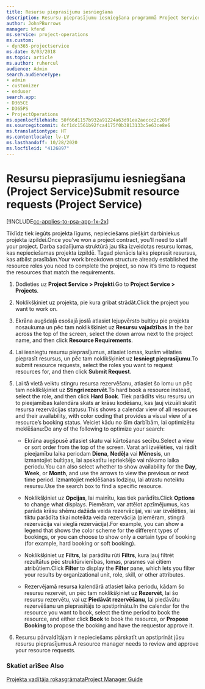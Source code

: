 ```yaml
---
title: Resursu pieprasījumu iesniegšana
description: Resursu pieprasījumu iesniegšana programmā Project Service
author: JohnPBurrows
manager: kfend
ms.service: project-operations
ms.custom:
- dyn365-projectservice
ms.date: 8/03/2018
ms.topic: article
ms.author: ruhercul
audience: Admin
search.audienceType:
- admin
- customizer
- enduser
search.app:
- D365CE
- D365PS
- ProjectOperations
ms.openlocfilehash: 50f66d1157b932a91224a63d91ea2aeccc2c209f
ms.sourcegitcommit: 4cf1dc1561b92fca4175f0b3813133c5e63ce8e6
ms.translationtype: HT
ms.contentlocale: lv-LV
ms.lasthandoff: 10/28/2020
ms.locfileid: "4126897"
---
```

# <a name="submit-resource-requests-project-service"></a><span data-ttu-id="434b8-103">Resursu pieprasījumu iesniegšana (Project Service)</span><span class="sxs-lookup"><span data-stu-id="434b8-103">Submit resource requests (Project Service)</span></span>

[!INCLUDE[cc-applies-to-psa-app-1x-2x](../includes/cc-applies-to-psa-app-1x-2x.md)]

<span data-ttu-id="434b8-104">Tiklīdz tiek iegūts projekta līgums, nepieciešams piešķirt darbiniekus projekta izpildei.</span><span class="sxs-lookup"><span data-stu-id="434b8-104">Once you’ve won a project contract, you’ll need to staff your project.</span></span> <span data-ttu-id="434b8-105">Darba sadalījuma struktūrā jau tika izveidotas resursu lomas, kas nepieciešamas projekta izpildē. Tagad pienācis laiks pieprasīt resursus, kas atbilst prasībām.</span><span class="sxs-lookup"><span data-stu-id="434b8-105">Your work breakdown structure already established the resource roles you need to complete the project, so now it’s time to request the resources that match the requirements.</span></span>  
  
1.  <span data-ttu-id="434b8-106">Dodieties uz **Project Service > Projekti**.</span><span class="sxs-lookup"><span data-stu-id="434b8-106">Go to **Project Service > Projects**.</span></span>  
  
2.  <span data-ttu-id="434b8-107">Noklikšķiniet uz projekta, pie kura gribat strādāt.</span><span class="sxs-lookup"><span data-stu-id="434b8-107">Click the project you want to work on.</span></span>  
  
3.  <span data-ttu-id="434b8-108">Ekrāna augšdaļā esošajā joslā atlasiet lejupvērsto bultiņu pie projekta nosaukuma un pēc tam noklikšķiniet uz **Resursu vajadzības**.</span><span class="sxs-lookup"><span data-stu-id="434b8-108">In the bar across the top of the screen, select the down arrow next to the project name, and then click **Resource Requirements**.</span></span>  
  
4.  <span data-ttu-id="434b8-109">Lai iesniegtu resursu pieprasījumus, atlasiet lomas, kurām vēlaties pieprasīt resursus, un pēc tam noklikšķiniet uz **Iesniegt pieprasījumu**.</span><span class="sxs-lookup"><span data-stu-id="434b8-109">To submit resource requests, select the roles you want to request resources for, and then click **Submit Request**.</span></span>  
  
5.  <span data-ttu-id="434b8-110">Lai tā vietā veiktu stingru resursa rezervēšanu, atlasiet šo lomu un pēc tam noklikšķiniet uz **Stingri rezervēt**.</span><span class="sxs-lookup"><span data-stu-id="434b8-110">To hard book a resource instead, select the role, and then click **Hard Book**.</span></span> <span data-ttu-id="434b8-111">Tiek parādīts visu resursu un to pieejamības kalendāra skats ar krāsu kodēšanu, kas ļauj vizuāli skatīt resursa rezervācijas statusu.</span><span class="sxs-lookup"><span data-stu-id="434b8-111">This shows a calendar view of all resources and their availability, with color coding that provides a visual view of a resource’s booking status.</span></span> <span data-ttu-id="434b8-112">Veiciet kādu no šīm darbībām, lai optimizētu meklēšanu:</span><span class="sxs-lookup"><span data-stu-id="434b8-112">Do any of the following to optimize your search:</span></span>  
  
    -   <span data-ttu-id="434b8-113">Ekrāna augšpusē atlasiet skatu vai kārtošanas secību.</span><span class="sxs-lookup"><span data-stu-id="434b8-113">Select a view or sort order from the top of the screen.</span></span> <span data-ttu-id="434b8-114">Varat arī izvēlēties, vai rādīt pieejamību laika periodam **Diena**, **Nedēļa** vai **Mēnesis**, un izmantojiet bultiņas, lai apskatītu iepriekšējo vai nākamo laika periodu.</span><span class="sxs-lookup"><span data-stu-id="434b8-114">You can also select whether to show availability for the **Day**, **Week**, or **Month**, and use the arrows to view the previous or next time period.</span></span> <span data-ttu-id="434b8-115">Izmantojiet meklēšanas lodziņu, lai atrastu noteiktu resursu.</span><span class="sxs-lookup"><span data-stu-id="434b8-115">Use the search box to find a specific resource.</span></span>  
  
    -   <span data-ttu-id="434b8-116">Noklikšķiniet uz **Opcijas**, lai mainītu, kas tiek parādīts.</span><span class="sxs-lookup"><span data-stu-id="434b8-116">Click **Options** to change what displays.</span></span> <span data-ttu-id="434b8-117">Piemēram, var attēlot apzīmējumus, kas parāda krāsu shēmu dažāda veida rezervācijai, vai var izvēlēties, lai tiktu parādīta tikai noteikta veida rezervācija (piemēram, stingrā rezervācija vai vieglā rezervācija).</span><span class="sxs-lookup"><span data-stu-id="434b8-117">For example, you can show a legend that shows the color scheme for the different types of bookings, or you can choose to show only a certain type of booking (for example, hard booking or soft booking).</span></span>  
  
    -   <span data-ttu-id="434b8-118">Noklikšķiniet uz **Filtrs**, lai parādītu rūti **Filtrs**, kura ļauj filtrēt rezultātus pēc struktūrvienības, lomas, prasmes vai citiem atribūtiem.</span><span class="sxs-lookup"><span data-stu-id="434b8-118">Click **Filter** to display the **Filter** pane, which lets you filter your results by organizational unit, role, skill, or other attributes.</span></span>  
  
    -   <span data-ttu-id="434b8-119">Rezervējamā resursa kalendārā atlasiet laika periodu, kādam šo resursu rezervēt, un pēc tam noklikšķiniet uz **Rezervēt**, lai šo resursu rezervētu, vai uz **Piedāvāt rezervēšanu**, lai piedāvātu rezervēšanu un pieprasītājs to apstiprinātu.</span><span class="sxs-lookup"><span data-stu-id="434b8-119">In the calendar for the resource you want to book, select the time period to book the resource, and either click **Book** to book the resource, or **Propose Booking** to propose the booking and have the requestor approve it.</span></span>  
  
6.  <span data-ttu-id="434b8-120">Resursu pārvaldītājam ir nepieciešams pārskatīt un apstiprināt jūsu resursu pieprasījumus.</span><span class="sxs-lookup"><span data-stu-id="434b8-120">A resource manager needs to review and approve your resource requests.</span></span>  
  
### <a name="see-also"></a><span data-ttu-id="434b8-121">Skatiet arī</span><span class="sxs-lookup"><span data-stu-id="434b8-121">See Also</span></span>  
 [<span data-ttu-id="434b8-122">Projekta vadītāja rokasgrāmata</span><span class="sxs-lookup"><span data-stu-id="434b8-122">Project Manager Guide</span></span>](../psa/project-manager-guide.md)
